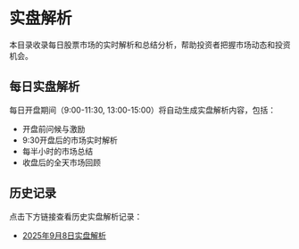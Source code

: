 # 实盘解析

本目录收录每日股票市场的实时解析和总结分析，帮助投资者把握市场动态和投资机会。

## 每日实盘解析

每日开盘期间（9:00-11:30, 13:00-15:00）将自动生成实盘解析内容，包括：
- 开盘前问候与激励
- 9:30开盘后的市场实时解析
- 每半小时的市场总结
- 收盘后的全天市场回顾

## 历史记录

点击下方链接查看历史实盘解析记录：

- [2025年9月8日实盘解析](2025年9月8日实盘解析.md)